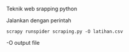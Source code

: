 Teknik web srapping python

Jalankan dengan perintah

```
scrapy runspider scraping.py -O latihan.csv
```
-O output file
